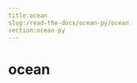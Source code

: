 ```yaml
---
title:ocean
slug:/read-the-docs/ocean-py/ocean
section:ocean-py
---
```

<a name="ocean"></a>
# ocean

